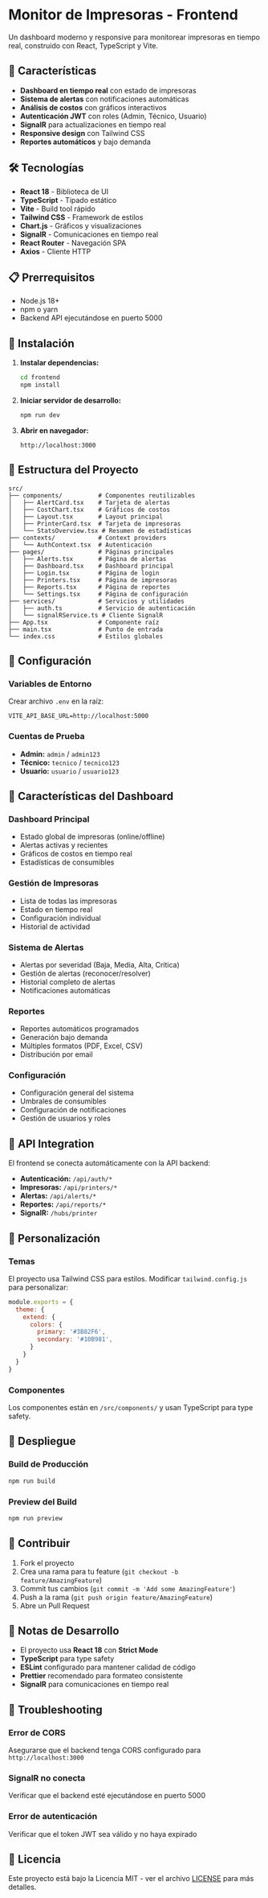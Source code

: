 # Monitor de Impresoras - Frontend

Un dashboard moderno y responsive para monitorear impresoras en tiempo real, construido con React, TypeScript y Vite.

## 🚀 Características

- **Dashboard en tiempo real** con estado de impresoras
- **Sistema de alertas** con notificaciones automáticas
- **Análisis de costos** con gráficos interactivos
- **Autenticación JWT** con roles (Admin, Técnico, Usuario)
- **SignalR** para actualizaciones en tiempo real
- **Responsive design** con Tailwind CSS
- **Reportes automáticos** y bajo demanda

## 🛠️ Tecnologías

- **React 18** - Biblioteca de UI
- **TypeScript** - Tipado estático
- **Vite** - Build tool rápido
- **Tailwind CSS** - Framework de estilos
- **Chart.js** - Gráficos y visualizaciones
- **SignalR** - Comunicaciones en tiempo real
- **React Router** - Navegación SPA
- **Axios** - Cliente HTTP

## 📋 Prerrequisitos

- Node.js 18+
- npm o yarn
- Backend API ejecutándose en puerto 5000

## 🚀 Instalación

1. **Instalar dependencias:**
   ```bash
   cd frontend
   npm install
   ```

2. **Iniciar servidor de desarrollo:**
   ```bash
   npm run dev
   ```

3. **Abrir en navegador:**
   ```
   http://localhost:3000
   ```

## 📁 Estructura del Proyecto

```
src/
├── components/          # Componentes reutilizables
│   ├── AlertCard.tsx    # Tarjeta de alertas
│   ├── CostChart.tsx    # Gráficos de costos
│   ├── Layout.tsx       # Layout principal
│   ├── PrinterCard.tsx  # Tarjeta de impresoras
│   └── StatsOverview.tsx # Resumen de estadísticas
├── contexts/            # Context providers
│   └── AuthContext.tsx  # Autenticación
├── pages/               # Páginas principales
│   ├── Alerts.tsx       # Página de alertas
│   ├── Dashboard.tsx    # Dashboard principal
│   ├── Login.tsx        # Página de login
│   ├── Printers.tsx     # Página de impresoras
│   ├── Reports.tsx      # Página de reportes
│   └── Settings.tsx     # Página de configuración
├── services/            # Servicios y utilidades
│   ├── auth.ts          # Servicio de autenticación
│   └── signalRService.ts # Cliente SignalR
├── App.tsx              # Componente raíz
├── main.tsx             # Punto de entrada
└── index.css            # Estilos globales
```

## 🔧 Configuración

### Variables de Entorno

Crear archivo `.env` en la raíz:

```env
VITE_API_BASE_URL=http://localhost:5000
```

### Cuentas de Prueba

- **Admin:** `admin` / `admin123`
- **Técnico:** `tecnico` / `tecnico123`
- **Usuario:** `usuario` / `usuario123`

## 📱 Características del Dashboard

### Dashboard Principal
- Estado global de impresoras (online/offline)
- Alertas activas y recientes
- Gráficos de costos en tiempo real
- Estadísticas de consumibles

### Gestión de Impresoras
- Lista de todas las impresoras
- Estado en tiempo real
- Configuración individual
- Historial de actividad

### Sistema de Alertas
- Alertas por severidad (Baja, Media, Alta, Crítica)
- Gestión de alertas (reconocer/resolver)
- Historial completo de alertas
- Notificaciones automáticas

### Reportes
- Reportes automáticos programados
- Generación bajo demanda
- Múltiples formatos (PDF, Excel, CSV)
- Distribución por email

### Configuración
- Configuración general del sistema
- Umbrales de consumibles
- Configuración de notificaciones
- Gestión de usuarios y roles

## 🔌 API Integration

El frontend se conecta automáticamente con la API backend:

- **Autenticación:** `/api/auth/*`
- **Impresoras:** `/api/printers/*`
- **Alertas:** `/api/alerts/*`
- **Reportes:** `/api/reports/*`
- **SignalR:** `/hubs/printer`

## 🎨 Personalización

### Temas
El proyecto usa Tailwind CSS para estilos. Modificar `tailwind.config.js` para personalizar:

```javascript
module.exports = {
  theme: {
    extend: {
      colors: {
        primary: '#3B82F6',
        secondary: '#10B981',
      }
    }
  }
}
```

### Componentes
Los componentes están en `/src/components/` y usan TypeScript para type safety.

## 🚀 Despliegue

### Build de Producción
```bash
npm run build
```

### Preview del Build
```bash
npm run preview
```

## 🤝 Contribuir

1. Fork el proyecto
2. Crea una rama para tu feature (`git checkout -b feature/AmazingFeature`)
3. Commit tus cambios (`git commit -m 'Add some AmazingFeature'`)
4. Push a la rama (`git push origin feature/AmazingFeature`)
5. Abre un Pull Request

## 📝 Notas de Desarrollo

- El proyecto usa **React 18** con **Strict Mode**
- **TypeScript** para type safety
- **ESLint** configurado para mantener calidad de código
- **Prettier** recomendado para formateo consistente
- **SignalR** para comunicaciones en tiempo real

## 🐛 Troubleshooting

### Error de CORS
Asegurarse que el backend tenga CORS configurado para `http://localhost:3000`

### SignalR no conecta
Verificar que el backend esté ejecutándose en puerto 5000

### Error de autenticación
Verificar que el token JWT sea válido y no haya expirado

## 📄 Licencia

Este proyecto está bajo la Licencia MIT - ver el archivo [LICENSE](LICENSE) para más detalles.

